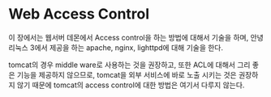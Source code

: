 # Web Access Control

이 장에서는 웹서버 데몬에서 Access control을 하는 방법에 대해서 기술을 하며, 안녕 리눅스 3에서 제공을 하는 apache, nginx, lighttpd에 대해 기술을 한다.

tomcat의 경우 middle ware로 사용하는 것을 권장하고, 또한 ACL에 대해서 그리 좋은 기능을 제공하지 않으므로, tomcat을 외부 서비스에 바로 노출 시키는 것은 권장하지 않기 때문에 tomcat의 access control에 대한 방법은 여기서 다루지 않는다.